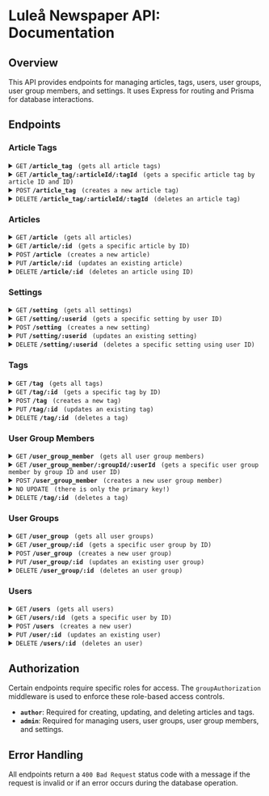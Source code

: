 
#  Luleå Newspaper API: Documentation

## Overview

This API provides endpoints for managing articles, tags, users, user groups, user group members, and settings. It uses Express for routing and Prisma for database interactions.

## Endpoints

### Article Tags

<details>
 <summary><code>GET</code> <code><b>/article_tag</b></code> <code> (gets all article tags)</code></summary>

##### Parameters

> None

##### Responses

> | http code     | content-type                      | response                                                            |
> |---------------|-----------------------------------|---------------------------------------------------------------------|
> | `200`         | `application/json`                | returns list of article tags                                                |
> | `400`         | `application/json`                | { message: "Invalid request" }                                      |

</details>

<details>
 <summary><code>GET</code> <code><b>/article_tag/:articleId/:tagId</b></code> <code> (gets a specific article tag by article ID and ID)</code></summary>

##### Parameters

> | name              |  type     | data type      | description                         |
> |-------------------|-----------|----------------|-------------------------------------|
> | `articleId`       |  required | int            | returns specific article id         |
> | `tagId`           |  required | int            | returns specific tagId id           |

##### Responses

> | http code     | content-type                      | response                                                            |
> |---------------|-----------------------------------|---------------------------------------------------------------------|
> | `200`         | `application/json`                | returns the specific article tag                                    |
> | `400`         | `application/json`                | returns { message: "Invalid request" }                              |

</details>


<details>
 <summary><code>POST</code> <code><b>/article_tag</b></code> <code> (creates a new article tag)</code></summary>

##### Request Body

> | name              |  type     | data type      | description                         |
> |-------------------|-----------|----------------|-------------------------------------|
> | `article_id`      |  required | int            | specific article id                 |
> | `tag_id`          |  required | int            | specific tagId id                   |


##### Responses

> | http code     | content-type                      | response                                                            |
> |---------------|-----------------------------------|---------------------------------------------------------------------|
> | `200`         | `application/json`                | returns the created article tag                                     |
> | `400`         | `application/json`                | returns { message: "Invalid request" }                              |


 **Authorization**: Requires `author` role. 

</details>  

<details>
 <summary><code>DELETE</code> <code><b>/article_tag/:articleId/:tagId</b></code> <code> (deletes an article tag)</code></summary>

##### Parameters

> | name              |  type     | data type      | description                         |
> |-------------------|-----------|----------------|-------------------------------------|
> | `article_id`      |  required | int            | specific article id                 |
> | `tag_id`          |  required | int            | specific tagId id                   |


##### Responses

> | http code     | content-type                      | response                                                            |
> |---------------|-----------------------------------|---------------------------------------------------------------------|
> | `200`         | `application/json`                | returns the deleted article tag                                     |
> | `400`         | `application/json`                | returns { message: "Invalid request" }                              |


 **Authorization**: Requires `author` role. 

</details>    


### Articles

<details>
 <summary><code>GET</code> <code><b>/article</b></code> <code> (gets all articles)</code></summary>

##### Parameters

> None

##### Responses

> | http code     | content-type                      | response                                                            |
> |---------------|-----------------------------------|---------------------------------------------------------------------|
> | `200`         | `application/json`                | returns list of articles                                            |
> | `400`         | `application/json`                | { message: "Invalid request" }                                      |

</details>

 <details>
 <summary><code>GET</code> <code><b>/article/:id</b></code> <code> (gets a specific article by ID)</code></summary>

##### Parameters

> None

##### Responses

> | http code     | content-type                      | response                                                            |
> |---------------|-----------------------------------|---------------------------------------------------------------------|
> | `200`         | `application/json`                | returns the article                                                 |
> | `400`         | `application/json`                | { message: "Invalid request" }                                      |

</details> 

<details>
 <summary><code>POST</code> <code><b>/article</b></code> <code> (creates a new article)</code></summary>

##### Body

> | name              |  type     | data type      | description                         |
> |-------------------|-----------|----------------|-------------------------------------|
> | `title`           |  required | String         | article title                       |
> | `content`         |  required | String         | article body                        |
> | `image_url`       |  required | String         | article image link                  |
> | `user_id`         |  required | Int            | author's user ID                    |


##### Responses

> | http code     | content-type                      | response                                                            |
> |---------------|-----------------------------------|---------------------------------------------------------------------|
> | `200`         | `application/json`                | returns the created article                                         |
> | `400`         | `application/json`                | { message: "Invalid request" }                                      |

 **Authorization**: Requires `author` role. 
</details>      

<details>
 <summary><code>PUT</code> <code><b>/article/:id</b></code> <code> (updates an existing article)</code></summary>

##### Request Body

> | name              |  type     | data type      | description                         |
> |-------------------|-----------|----------------|-------------------------------------|
> | `title`           |  required | String         | article title                       |
> | `content`         |  required | String         | article body                        |
> | `image_url`       |  required | String         | article image link                  |
> | `user_id`         |  required | Int            | author's user ID                    |


##### Responses

> | http code     | content-type                      | response                                                            |
> |---------------|-----------------------------------|---------------------------------------------------------------------|
> | `200`         | `application/json`                | returns the updated article                                         |
> | `400`         | `application/json`                | { message: "Invalid request" }                                      |

 **Authorization**: Requires `author` role. 
</details>    

<details>
 <summary><code>DELETE</code> <code><b>/article/:id</b></code> <code> (deletes an article using ID)</code></summary>

##### Request Body

> | name              |  type     | data type      | description                         |
> |-------------------|-----------|----------------|-------------------------------------|
> | `title`           |  required | String         | article title                       |
> | `content`         |  required | String         | article body                        |
> | `image_url`       |  required | String         | article image link                  |
> | `user_id`         |  required | Int            | author's user ID                    |


##### Responses

> | http code     | content-type                      | response                                                            |
> |---------------|-----------------------------------|---------------------------------------------------------------------|
> | `200`         | `application/json`                | returns the deleted article                                         |
> | `400`         | `application/json`                | { message: "Invalid request" }                                      |

 **Authorization**: Requires `author` role. 
</details>   


### Settings

<details>
 <summary><code>GET</code> <code><b>/setting</b></code> <code> (gets all settings)</code></summary>

##### Parameters

> None

##### Responses

> | http code     | content-type                      | response                                                            |
> |---------------|-----------------------------------|---------------------------------------------------------------------|
> | `200`         | `application/json`                | returns a list of settings                                          |
> | `400`         | `application/json`                | { message: "Invalid request" }                                      |

 **Authorization**: Requires `admin` role. 
</details> 
 
 
<details>
 <summary><code>GET</code> <code><b>/setting/:userid</b></code> <code> (gets a specific setting by user ID)</code></summary>

##### Parameters

> None

##### Responses

> | http code     | content-type                      | response                                                            |
> |---------------|-----------------------------------|---------------------------------------------------------------------|
> | `200`         | `application/json`                | returns the setting                                                 |
> | `400`         | `application/json`                | { message: "Invalid request" }                                      |

 **Authorization**: Requires `admin` role. 
</details> 
   

<details>
 <summary><code>POST</code> <code><b>/setting</b></code> <code> (creates a new setting)</code></summary>

##### Request Body

> | name              |  type     | data type      | description                         |
> |-------------------|-----------|----------------|-------------------------------------|
> | `load_images`     |  required | Boolean        | setting to display thumbnails       |
> | `user_id`         |  required | Int            | user ID                             |

##### Responses

> | http code     | content-type                      | response                                                            |
> |---------------|-----------------------------------|---------------------------------------------------------------------|
> | `200`         | `application/json`                | returns the created setting                                                 |
> | `400`         | `application/json`                | { message: "Invalid request" }                                      |

 **Authorization**: Requires `admin` role. 
</details> 
 
<details>
 <summary><code>PUT</code> <code><b>/setting/:userid</b></code> <code> (updates an existing setting)</code></summary>

##### Request Body

> | name              |  type     | data type      | description                         |
> |-------------------|-----------|----------------|-------------------------------------|
> | `load_images`     |  required | Boolean        | setting to display thumbnails       |

##### Responses

> | http code     | content-type                      | response                                                            |
> |---------------|-----------------------------------|---------------------------------------------------------------------|
> | `200`         | `application/json`                | returns the updated setting                                         |
> | `400`         | `application/json`                | { message: "Invalid request" }                                      |

 **Authorization**: Requires `admin` role. 
</details>    

<details>
 <summary><code>DELETE</code> <code><b>/setting/:userid</b></code> <code> (deletes a specific setting using user ID)</code></summary>

##### Parameters

> None

##### Responses

> | http code     | content-type                      | response                                                            |
> |---------------|-----------------------------------|---------------------------------------------------------------------|
> | `200`         | `application/json`                | returns the deleted setting                                                 |
> | `400`         | `application/json`                | { message: "Invalid request" }                                      |

 **Authorization**: Requires `admin` role. 
</details>    

### Tags

<details>
 <summary><code>GET</code> <code><b>/tag</b></code> <code> (gets all tags)</code></summary>

##### Parameters

> None

##### Responses

> | http code     | content-type                      | response                                                            |
> |---------------|-----------------------------------|---------------------------------------------------------------------|
> | `200`         | `application/json`                | returns a list of tags                                              |
> | `400`         | `application/json`                | { message: "Invalid request" }                                      |

</details>    

<details>
 <summary><code>GET</code> <code><b>/tag/:id</b></code> <code> (gets a specific tag by ID)</code></summary>

##### Parameters

> None

##### Responses

> | http code     | content-type                      | response                                                            |
> |---------------|-----------------------------------|---------------------------------------------------------------------|
> | `200`         | `application/json`                | returns the tag                                                     |
> | `400`         | `application/json`                | { message: "Invalid request" }                                      |

</details>    

<details>
 <summary><code>POST</code> <code><b>/tag</b></code> <code> (creates a new tag)</code></summary>

##### Request Body

> | name              |  type     | data type      | description                         |
> |-------------------|-----------|----------------|-------------------------------------|
> | `name`            |  required | String         | tag name                            |
> | `color`           |  required | String         | tag color                           |

##### Responses

> | http code     | content-type                      | response                                                            |
> |---------------|-----------------------------------|---------------------------------------------------------------------|
> | `200`         | `application/json`                | returns the created tag                                             |
> | `400`         | `application/json`                | { message: "Invalid request" }                                      |

 **Authorization**: Requires `author` role. 
</details>     

<details>
 <summary><code>PUT</code> <code><b>/tag/:id</b></code> <code> (updates an existing tag)</code></summary>

##### Request Body

> | name              |  type     | data type      | description                         |
> |-------------------|-----------|----------------|-------------------------------------|
> | `name`            |  required | String         | tag name                            |
> | `color`           |  required | String         | tag color                           |

##### Responses

> | http code     | content-type                      | response                                                            |
> |---------------|-----------------------------------|---------------------------------------------------------------------|
> | `200`         | `application/json`                | returns the updated tag                                             |
> | `400`         | `application/json`                | { message: "Invalid request" }                                      |

 **Authorization**: Requires `author` role. 
</details>        

<details>
 <summary><code>DELETE</code> <code><b>/tag/:id</b></code> <code> (deletes a tag)</code></summary>

##### Request Body

> | name              |  type     | data type      | description                         |
> |-------------------|-----------|----------------|-------------------------------------|
> | `name`            |  required | String         | tag name                            |
> | `color`           |  required | String         | tag color                           |

##### Responses

> | http code     | content-type                      | response                                                            |
> |---------------|-----------------------------------|---------------------------------------------------------------------|
> | `200`         | `application/json`                | returns the deleted tag                                             |
> | `400`         | `application/json`                | { message: "Invalid request" }                                      |

 **Authorization**: Requires `author` role. 
</details>      


### User Group Members

<details>
 <summary><code>GET</code> <code><b>/user_group_member</b></code> <code> (gets all user group members)</code></summary>

##### Parameters

> None

##### Responses

> | http code     | content-type                      | response                                                            |
> |---------------|-----------------------------------|---------------------------------------------------------------------|
> | `200`         | `application/json`                | returns a list of user group members                                |
> | `400`         | `application/json`                | { message: "Invalid request" }                                      |

 **Authorization**: Requires `admin` role. 
</details>    

<details>
 <summary><code>GET</code> <code><b>/user_group_member/:groupId/:userId</b></code> <code> (gets a specific user group member by group ID and user ID)</code></summary>

##### Parameters

> | name              |  type     | data type      | description                         |
> |-------------------|-----------|----------------|-------------------------------------|
> | `groupId          |  required | Int            | role group ID                       |
> | `userId`          |  required | Int            | user ID                             |


##### Responses

> | http code     | content-type                      | response                                                            |
> |---------------|-----------------------------------|---------------------------------------------------------------------|
> | `200`         | `application/json`                | returns the user group member                                       |
> | `400`         | `application/json`                | { message: "Invalid request" }                                      |

**Authorization**: Requires `admin` role. 
</details>    

<details>
 <summary><code>POST</code> <code><b>/user_group_member</b></code> <code> (creates a new user group member)</code></summary>

##### Request Body

> | name              |  type     | data type      | description                         |
> |-------------------|-----------|----------------|-------------------------------------|
> | `group_id         |  required | Int            | role group ID                       |
> | `user_id`         |  required | Int            | user ID                             |

##### Responses

> | http code     | content-type                      | response                                                            |
> |---------------|-----------------------------------|---------------------------------------------------------------------|
> | `200`         | `application/json`                | returns the created user group member                                             |
> | `400`         | `application/json`                | { message: "Invalid request" }                                      |

 **Authorization**: Requires `admin` role. 
</details>     

<details><summary><code>NO UPDATE</code> <code> (there is only the primary key!)</code></summary></details>        

<details>
 <summary><code>DELETE</code> <code><b>/tag/:id</b></code> <code> (deletes a tag)</code></summary>

##### Request Body

> | name              |  type     | data type      | description                         |
> |-------------------|-----------|----------------|-------------------------------------|
> | `name`            |  required | String         | tag name                            |
> | `color`           |  required | String         | tag color                           |

##### Responses

> | http code     | content-type                      | response                                                            |
> |---------------|-----------------------------------|---------------------------------------------------------------------|
> | `200`         | `application/json`                | returns the deleted tag                                             |
> | `400`         | `application/json`                | { message: "Invalid request" }                                      |

 **Authorization**: Requires `admin` role. 
</details>   






### User Groups

<details>
 <summary><code>GET</code> <code><b>/user_group</b></code> <code> (gets all user groups)</code></summary>

##### Parameters

> None

##### Responses

> | http code     | content-type                      | response                                                            |
> |---------------|-----------------------------------|---------------------------------------------------------------------|
> | `200`         | `application/json`                | returns a list of user groups                                       |
> | `400`         | `application/json`                | { message: "Invalid request" }                                      |

 **Authorization**: Requires `admin` role. 
</details>    

<details>
 <summary><code>GET</code> <code><b>/user_group/:id</b></code> <code> (gets a specific user group by ID)</code></summary>

##### Parameters

> | name              |  type     | data type      | description                         |
> |-------------------|-----------|----------------|-------------------------------------|
> | `id`              |  required | Int            | role group ID                       |

##### Responses

> | http code     | content-type                      | response                                                            |
> |---------------|-----------------------------------|---------------------------------------------------------------------|
> | `200`         | `application/json`                | returns the user group                                              |
> | `400`         | `application/json`                | { message: "Invalid request" }                                      |

 **Authorization**: Requires `admin` role. 
</details>    

<details>
 <summary><code>POST</code> <code><b>/user_group</b></code> <code> (creates a new user group)</code></summary>

##### Request Body

> | name              |  type     | data type      | description                         |
> |-------------------|-----------|----------------|-------------------------------------|
> | `name`            |  required | String         | role group name                     |

##### Responses

> | http code     | content-type                      | response                                                            |
> |---------------|-----------------------------------|---------------------------------------------------------------------|
> | `200`         | `application/json`                | returns the created user group                                      |
> | `400`         | `application/json`                | { message: "Invalid request" }                                      |

 **Authorization**: Requires `admin` role. 
</details>     

<details>
 <summary><code>PUT</code> <code><b>/user_group/:id</b></code> <code> (updates an existing user group)</code></summary>

##### Request Body

> | name              |  type     | data type      | description                         |
> |-------------------|-----------|----------------|-------------------------------------|
> | `name`            |  required | String         | role group name                     |

##### Responses

> | http code     | content-type                      | response                                                            |
> |---------------|-----------------------------------|---------------------------------------------------------------------|
> | `200`         | `application/json`                | returns the updated user group                                      |
> | `400`         | `application/json`                | { message: "Invalid request" }                                      |

 **Authorization**: Requires `admin` role. 
</details>       

<details>
 <summary><code>DELETE</code> <code><b>/user_group/:id</b></code> <code> (deletes an user group)</code></summary>

##### Parameters

> | name              |  type     | data type      | description                         |
> |-------------------|-----------|----------------|-------------------------------------|
> | `id`              |  required | Int            | user group ID                       |

##### Responses

> | http code     | content-type                      | response                                                            |
> |---------------|-----------------------------------|---------------------------------------------------------------------|
> | `200`         | `application/json`                | returns the deleted user group                                      |
> | `400`         | `application/json`                | { message: "Invalid request" }                                      |

 **Authorization**: Requires `admin` role. 
</details>   








### Users

<details>
 <summary><code>GET</code> <code><b>/users</b></code> <code> (gets all users)</code></summary>

##### Parameters

> None

##### Responses

> | http code     | content-type                      | response                                                            |
> |---------------|-----------------------------------|---------------------------------------------------------------------|
> | `200`         | `application/json`                | returns a list of users                                             |
> | `400`         | `application/json`                | { message: "Invalid request" }                                      |

 **Authorization**: Requires `admin` role. 
</details>    

<details>
 <summary><code>GET</code> <code><b>/users/:id</b></code> <code> (gets a specific user by ID)</code></summary>

##### Parameters

> | name              |  type     | data type      | description                         |
> |-------------------|-----------|----------------|-------------------------------------|
> | `id`              |  required | Int            | user ID                             |

##### Responses

> | http code     | content-type                      | response                                                            |
> |---------------|-----------------------------------|---------------------------------------------------------------------|
> | `200`         | `application/json`                | returns the user                                                    |
> | `400`         | `application/json`                | { message: "Invalid request" }                                      |

 **Authorization**: Requires `admin` role. 
</details>    

<details>
 <summary><code>POST</code> <code><b>/users</b></code> <code> (creates a new user)</code></summary>

##### Request Body

> | name              |  type     | data type      | description                         |
> |-------------------|-----------|----------------|-------------------------------------|
> | `name`            |  required | String         | username                            |
> | `email`           |  required | String         | unique email                        |
> | `password`        |  required | String         | password in clear text              |
> | `totp_secret`     |  required | String         | 2-factor authenticator password     |

##### Responses

> | http code     | content-type                      | response                                                            |
> |---------------|-----------------------------------|---------------------------------------------------------------------|
> | `200`         | `application/json`                | returns the created user                                            |
> | `400`         | `application/json`                | { message: "Invalid request" }                                      |

 **Authorization**: Requires `admin` role. 
</details>     

<details>
 <summary><code>PUT</code> <code><b>/user/:id</b></code> <code> (updates an existing user)</code></summary>

##### Request Body
> | name              |  type     | data type      | description                         |
> |-------------------|-----------|----------------|-------------------------------------|
> | `name`            |  required | String         | username                            |
> | `email`           |  required | String         | unique email                        |
> | `password`        |  required | String         | password in clear text              |
> | `totp_secret`     |  required | String         | 2-factor authenticator password     |

##### Responses

> | http code     | content-type                      | response                                                            |
> |---------------|-----------------------------------|---------------------------------------------------------------------|
> | `200`         | `application/json`                | returns the updated user                                            |
> | `400`         | `application/json`                | { message: "Invalid request" }                                      |

 **Authorization**: Requires `admin` role. 
</details>       

<details>
 <summary><code>DELETE</code> <code><b>/users/:id</b></code> <code> (deletes an user)</code></summary>

##### Parameters

> | name              |  type     | data type      | description                         |
> |-------------------|-----------|----------------|-------------------------------------|
> | `id`              |  required | Int            | user ID                             |

##### Responses

> | http code     | content-type                      | response                                                            |
> |---------------|-----------------------------------|---------------------------------------------------------------------|
> | `200`         | `application/json`                | returns the deleted user                                            |
> | `400`         | `application/json`                | { message: "Invalid request" }                                      |

 **Authorization**: Requires `admin` role. 
</details> 



## Authorization

Certain endpoints require specific roles for access. The `groupAuthorization` middleware is used to enforce these role-based access controls.

- **`author`**: Required for creating, updating, and deleting articles and tags.
- **`admin`**: Required for managing users, user groups, user group members, and settings.

## Error Handling

All endpoints return a `400 Bad Request` status code with a message if the request is invalid or if an error occurs during the database operation.

